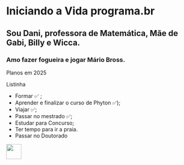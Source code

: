 # Iniciando a Vida programa.br
## Sou Dani, professora de Matemática, Mãe de Gabi, Billy e Wicca.
### Amo fazer fogueira e jogar Mário Bross.

Planos em 2025

Listinha

- Formar ✅ ;
- Aprender e finalizar o curso de Phyton ✅);
- Viajar ✅;
- Passar no mestrado ✅;
- Estudar para Concurso;
- Ter tempo para ir a praia.
- Passar no Doutorado

<img src="https://cdn.jsdelivr.net/gh/devicons/devicon/icons/atom/atom-original.svg" width="40" />
